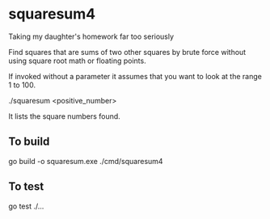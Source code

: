 # squaresum4
Taking my daughter's homework far too seriously

Find squares that are sums of two other squares by brute force without using square root math or floating points.

If invoked without a parameter it assumes that you want to look at the range 1 to 100.

./squaresum <positive_number>

It lists the square numbers found.

## To build

go build -o squaresum.exe ./cmd/squaresum4

## To test

go test ./...
